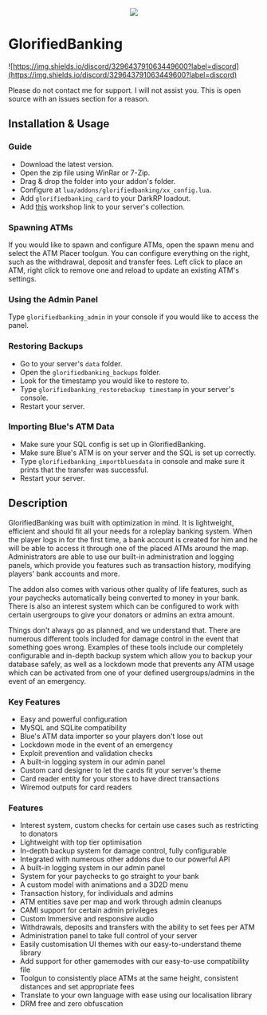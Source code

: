 
<p align="center"><a href="https://www.youtube.com/watch?v=lhvtcBpmYhs"><img src="https://i.imgur.com/dtmjc3h.png"></a></p>

# GlorifiedBanking

![https://img.shields.io/discord/329643791063449600?label=discord](https://img.shields.io/discord/329643791063449600?label=discord)

Please do not contact me for support. I will not assist you. This is open source with an issues section for a reason.

## Installation & Usage

### Guide

- Download the latest version.
- Open the zip file using WinRar or 7-Zip.
- Drag & drop the folder into your addon's folder.
- Configure at `lua/addons/glorifiedbanking/xx_config.lua`.
- Add `glorifiedbanking_card` to your DarkRP loadout.
- Add [this](https://steamcommunity.com/sharedfiles/filedetails/?id=2101502704) workshop link to your server's collection.

### Spawning ATMs

If you would like to spawn and configure ATMs, open the spawn menu and select the ATM Placer toolgun. You can configure everything on the right, such as the withdrawal, deposit and transfer fees. Left click to place an ATM, right click to remove one and reload to update an existing ATM's settings.

### Using the Admin Panel

Type `glorifiedbanking_admin` in your console if you would like to access the panel.

### Restoring Backups

- Go to your server's `data` folder.
- Open the `glorifiedbanking_backups` folder.
- Look for the timestamp you would like to restore to.
- Type `glorifiedbanking_restorebackup timestamp` in your server's console.
- Restart your server.

### Importing Blue's ATM Data

- Make sure your SQL config is set up in GlorifiedBanking.
- Make sure Blue's ATM is on your server and the SQL is set up correctly.
- Type `glorifiedbanking_importbluesdata` in console and make sure it prints that the transfer was successful.
- Restart your server.

## Description

GlorifiedBanking was built with optimization in mind. It is lightweight, efficient and should fit all your needs for a roleplay banking system. When the player logs in for the first time, a bank account is created for him and he will be able to access it through one of the placed ATMs around the map. Administrators are able to use our built-in administration and logging panels, which provide you features such as transaction history, modifying players' bank accounts and more.

The addon also comes with various other quality of life features, such as your paychecks automatically being converted to money in your bank. There is also an interest system which can be configured to work with certain usergroups to give your donators or admins an extra amount.

Things don't always go as planned, and we understand that. There are numerous different tools included for damage control in the event that something goes wrong. Examples of these tools include our completely configurable and in-depth backup system which allow you to backup your database safely, as well as a lockdown mode that prevents any ATM usage which can be activated from one of your defined usergroups/admins in the event of an emergency.

### Key Features

- Easy and powerful configuration
- MySQL and SQLite compatibility
- Blue's ATM data importer so your players don't lose out
- Lockdown mode in the event of an emergency
- Exploit prevention and validation checks
- A built-in logging system in our admin panel
- Custom card designer to let the cards fit your server's theme
- Card reader entity for your stores to have direct transactions
- Wiremod outputs for card readers

### Features

- Interest system, custom checks for certain use cases such as restricting to donators
- Lightweight with top tier optimisation
- In-depth backup system for damage control, fully configurable
- Integrated with numerous other addons due to our powerful API
- A built-in logging system in our admin panel
- System for your paychecks to go straight to your bank
- A custom model with animations and a 3D2D menu
- Transaction history, for individuals and admins
- ATM entities save per map and work through admin cleanups
- CAMI support for certain admin privileges
- Custom Immersive and responsive audio
- Withdrawals, deposits and transfers with the ability to set fees per ATM
- Administration panel to take full control of your server
- Easily customisation UI themes with our easy-to-understand theme library
- Add support for other gamemodes with our easy-to-use compatibility file
- Toolgun to consistently place ATMs at the same height, consistent distances and set appropriate fees
- Translate to your own language with ease using our localisation library
- DRM free and zero obfuscation
